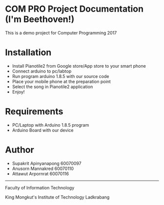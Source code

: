 # COM PRO Project Documentation (I'm Beethoven!)
This is a demo project for Computer Programming 2017
# Installation
- Install Pianotile2 from Google store/App store to your smart phone
- Connect arduino to pc/labtop
- Run program arduino 1.8.5 with our source code
- Place your mobile phone at the preparation point
- Select the song in Pianotile2 application
- Enjoy!
# Requirements
- PC/Laptop with Arduino 1.8.5 program
- Arduino Board with our device
# Author
- Supakrit Apinyanapong 60070097
- Anusorn Mannakred 60070110
- Attawut Arpornrat 60070116

---

Faculty of Information Technology

King Mongkut's Institute of Technology Ladkrabang

